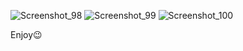 ![Screenshot_98](https://github.com/user-attachments/assets/9837124f-2083-4b76-8f66-fe54f9256781)
![Screenshot_99](https://github.com/user-attachments/assets/af671dc9-a2a4-404f-ae35-12ae9ba88dd3)
![Screenshot_100](https://github.com/user-attachments/assets/ca1873d1-dac8-4ad2-a19e-b67c331c96b6)

Enjoy😉
